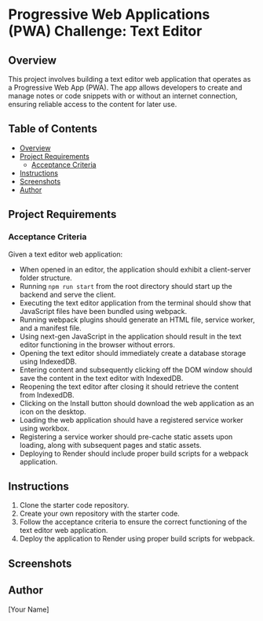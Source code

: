 # Progressive Web Applications (PWA) Challenge: Text Editor

## Overview

This project involves building a text editor web application that operates as a Progressive Web App (PWA). The app allows developers to create and manage notes or code snippets with or without an internet connection, ensuring reliable access to the content for later use.


## Table of Contents
- [Overview](#overview)
- [Project Requirements](#project-requirements)
  - [Acceptance Criteria](#acceptance-criteria)
- [Instructions](#instructions)
- [Screenshots](#screenshots)
- [Author](#author)

## Project Requirements

### Acceptance Criteria

Given a text editor web application:
- When opened in an editor, the application should exhibit a client-server folder structure.
- Running `npm run start` from the root directory should start up the backend and serve the client.
- Executing the text editor application from the terminal should show that JavaScript files have been bundled using webpack.
- Running webpack plugins should generate an HTML file, service worker, and a manifest file.
- Using next-gen JavaScript in the application should result in the text editor functioning in the browser without errors.
- Opening the text editor should immediately create a database storage using IndexedDB.
- Entering content and subsequently clicking off the DOM window should save the content in the text editor with IndexedDB.
- Reopening the text editor after closing it should retrieve the content from IndexedDB.
- Clicking on the Install button should download the web application as an icon on the desktop.
- Loading the web application should have a registered service worker using workbox.
- Registering a service worker should pre-cache static assets upon loading, along with subsequent pages and static assets.
- Deploying to Render should include proper build scripts for a webpack application.

## Instructions

1. Clone the starter code repository.
2. Create your own repository with the starter code.
3. Follow the acceptance criteria to ensure the correct functioning of the text editor web application.
4. Deploy the application to Render using proper build scripts for webpack.

## Screenshots

## Author

[Your Name]